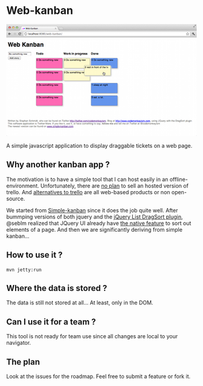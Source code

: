 Web-kanban
==========

![Web-kanban](screenshot.png)

A simple javascript application to display draggable tickets on a web page.

Why another kanban app ?
------------------------
The motivation is to have a simple tool that I can host easily in an offline-environment. Unfortunately, there are [no plan](http://webapps.stackexchange.com/questions/20042/can-i-host-my-own-instance-of-trello#comment15397_20043) to sell an hosted version of trello. And [alternatives to trello](http://alternativeto.net/software/trello/) are all web-based products or non open-source.

We started from [Simple-kanban](http://www.simple-kanban.com/) since it does the job quite well.
After bummping versions of both jquery and the [jQuery List DragSort plugin](http://dragsort.codeplex.com/), @seblm realized that JQuery UI already have [the native feature](http://jqueryui.com/demos/sortable) to sort out elements of a page. And then we are significantly deriving from simple kanban...

How to use it ?
---------------
    mvn jetty:run

Where the data is stored ?
--------------------------
The data is still not stored at all... At least, only in the DOM.

Can I use it for a team ?
-------------------------
This tool is not ready for team use since all changes are local to your navigator.

The plan
--------
Look at the issues for the roadmap. Feel free to submit a feature or fork it.
